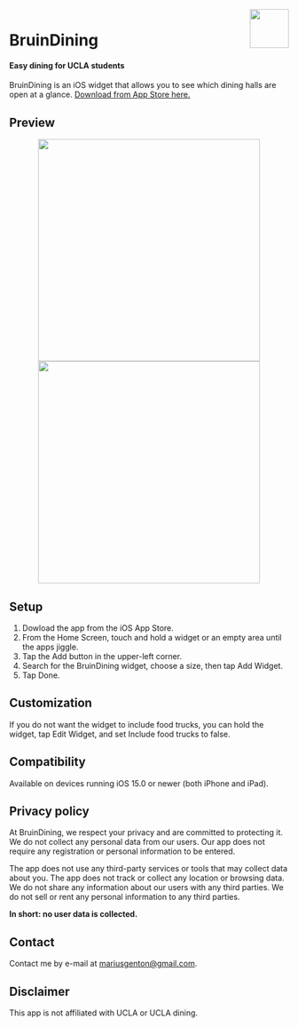  <img align="right" width="70" src="https://user-images.githubusercontent.com/59290941/212503836-bb70bbc6-9f4c-4db7-a2ee-2484ff948132.png">

 # BruinDining
 #### Easy dining for UCLA students
BruinDining is an iOS widget that allows you to see which dining halls are open at a glance. <a href="https://apps.apple.com/app/id1665386667">Download from App Store here.</a>

## Preview
 <p align="center">
  <img width="400" src="https://user-images.githubusercontent.com/59290941/212594317-18d21c9d-0533-4be1-a9e1-f1198321e4ff.png">
  <img width="400" src="https://user-images.githubusercontent.com/59290941/212594311-2d07c1a9-74f9-4dfe-b6c1-f7f1c3cfffb4.png">
 </p>

## Setup
1) Dowload the app from the iOS App Store.
2) From the Home Screen, touch and hold a widget or an empty area until the apps jiggle.
3) Tap the Add button in the upper-left corner.
4) Search for the BruinDining widget, choose a size, then tap Add Widget.
5) Tap Done.

## Customization
If you do not want the widget to include food trucks, you can hold the widget, tap Edit Widget, and set Include food trucks to false.

## Compatibility
Available on devices running iOS 15.0 or newer (both iPhone and iPad).

## Privacy policy
At BruinDining, we respect your privacy and are committed to protecting it. We do not collect any personal data from our users. Our app does not require any registration or personal information to be entered.

The app does not use any third-party services or tools that may collect data about you. The app does not track or collect any location or browsing data. We do not share any information about our users with any third parties. We do not sell or rent any personal information to any third parties.

**In short: no user data is collected.**

## Contact
Contact me by e-mail at mariusgenton@gmail.com.

## Disclaimer
This app is not affiliated with UCLA or UCLA dining.
